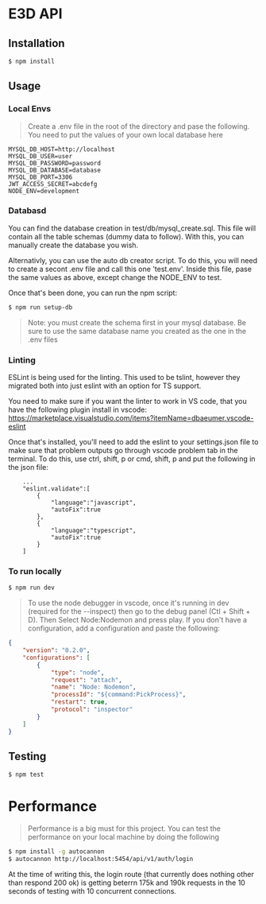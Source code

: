 # E3D API

## Installation

``` sh
$ npm install
```

## Usage

### Local Envs
> Create a .env file in the root of the directory and pase the following.
> You need to put the values of your own local database here

```
MYSQL_DB_HOST=http://localhost
MYSQL_DB_USER=user
MYSQL_DB_PASSWORD=password
MYSQL_DB_DATABASE=database
MYSQL_DB_PORT=3306
JWT_ACCESS_SECRET=abcdefg
NODE_ENV=development
```

### Databasd
You can find the database creation in test/db/mysql_create.sql. This file will contain all the table schemas (dummy data to follow). With this, you can manually create the database you wish.

Alternativly, you can use the auto db creator script. To do this, you will need to create a secont .env file and call this one 'test.env'. Inside this file, pase the same values as above, except change the NODE_ENV to test.

Once that's been done, you can run the npm script:

``` sh
$ npm run setup-db
```

> Note: you must create the schema first in your mysql database. Be sure to use the same database name you created as the one in the .env files

### Linting
ESLint is being used for the linting. This used to be tslint, however they migrated both into just eslint with an option for TS support.

You need to make sure if you want the linter to work in VS code, that you have the following plugin install in vscode: https://marketplace.visualstudio.com/items?itemName=dbaeumer.vscode-eslint

Once that's installed, you'll need to add the eslint to your settings.json file to make sure that problem outputs go through vscode problem tab in the terminal. To do this, use ctrl, shift, p or cmd, shift, p and put the following in the json file:

```
    ...
    "eslint.validate":[
        {  
            "language":"javascript",
            "autoFix":true
        },
        {  
            "language":"typescript",
            "autoFix":true
        }
    ]
```

###  To run locally
``` sh
$ npm run dev
```

> To use the node debugger in vscode, once it's running in dev (required for the --inspect) then go to the debug panel (Ctl + Shift + D). Then Select Node:Nodemon and press play. If you don't have a configuration, add a configuration and paste the following:

``` json
{
    "version": "0.2.0",
    "configurations": [
        {
            "type": "node",
            "request": "attach",
            "name": "Node: Nodemon",
            "processId": "${command:PickProcess}",
            "restart": true,
            "protocol": "inspector"
        }
    ]
}

```

## Testing

``` sh
$ npm test
```

# Performance
> Performance is a big must for this project. You can test the performance on your local machine by doing the following

``` sh
$ npm install -g autocannon
$ autocannon http://localhost:5454/api/v1/auth/login
```

At the time of writing this, the login route (that currently does nothing other than respond 200 ok) is getting beterrn 175k and 190k requests in the 10 seconds of testing with 10 concurrent connections.